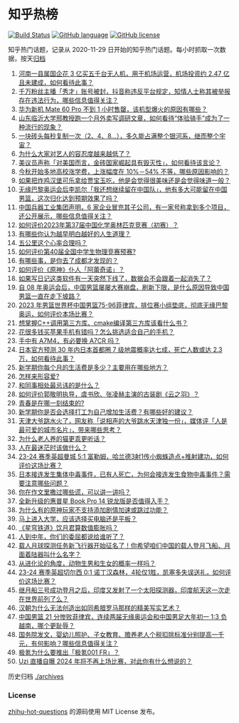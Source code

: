 # 知乎热榜
[![Build Status](https://github.com/ToWeLong/zhihu-hot-questions/workflows/CI/badge.svg)](https://github.com/ToWeLong/zhihu-hot-questions/actions)
[![GitHub language](https://img.shields.io/badge/language-golang-orange.svg)](https://golang.org/)
[![GitHub license](https://img.shields.io/github/license/ToWeLong/zhihu-hot-questions)](https://github.com/ToWeLong/zhihu-hot-questions/blob/main/LICENSE)

知乎热门话题，记录从 2020-11-29 日开始的知乎热门话题。每小时抓取一次数据，按天[归档](./archives)

<!-- BEGIN -->

1. [河南一县属国企花 3 亿买五千台无人机，用于机场运营，机场投资约 2.47 亿且未建成，如何看待此事？](https://www.zhihu.com/question/620188614)
1. [千万粉丝主播「秀才」账号被封，抖音称违反平台规定，知情人士称其被举报存在违法行为，哪些信息值得关注？](https://www.zhihu.com/question/620299876)
1. [华为新机 Mate 60 Pro 不到 1 小时售罄，该机型爆火的原因有哪些？](https://www.zhihu.com/question/619687672)
1. [山东临沂大学邢教授跑一个月外卖写调研文章，如何看待“体验骑手”成为了一种流行的现象？](https://www.zhihu.com/question/620188761)
1. [一块砖头每秒复制一次（2、4、8…），多久能占满整个银河系，继而整个宇宙？](https://www.zhihu.com/question/51021740)
1. [为什么大家对艺人的容忍度越来越低了？](https://www.zhihu.com/question/620246302)
1. [美议员声称「对美国而言，金砖国家崛起具有毁灭性」，如何看待该言论？](https://www.zhihu.com/question/620262066)
1. [今秋开始多地高校涨学费，上涨幅度在 10%－54% 不等，哪些原因影响的？](https://www.zhihu.com/question/620355445)
1. [如果把炸鸡汉堡可乐拿给贾宝玉吃，他是会觉得很美味还是会觉得味道一般？](https://www.zhihu.com/question/620184481)
1. [无缘巴黎奥运会后李凯尔「我还想继续留在中国队」，他有多大可能留在中国男篮，这次归化达到预期效果了吗？](https://www.zhihu.com/question/620303341)
1. [中国兵器工业集团声明，6 家企业冒充其子公司，有一家号称拿到多个项目，还公开展示，哪些信息值得关注？](https://www.zhihu.com/question/620270399)
1. [如何评价2023年第37届中国化学奥林匹克竞赛（初赛）？](https://www.zhihu.com/question/619970425)
1. [有哪些你认为越早明白越好的人生道理？](https://www.zhihu.com/question/54244634)
1. [五公里这个心率合理吗？](https://www.zhihu.com/question/596243905)
1. [如何评价第40届全国中学生物理竞赛预赛?](https://www.zhihu.com/question/620253727)
1. [有哪些事，是你去了成都才发现的？](https://www.zhihu.com/question/429246418)
1. [如何评价《原神》仆人「阿蕾奇诺」？](https://www.zhihu.com/question/619652143)
1. [如果写日记这类软件有一天突然下线了，数据会不会跟着一起消失了？](https://www.zhihu.com/question/620020230)
1. [自 08 年奥运会后，中国男篮屡屡大赛崩盘，刷新下限，是什么原因导致中国男篮一直在走下坡路？](https://www.zhihu.com/question/620302963)
1. [2023 年男篮世界杯中国男篮75-96菲律宾，排位赛小组垫底，彻底无缘巴黎奥运，如何评价本场比赛？](https://www.zhihu.com/question/620299149)
1. [想掌握C++调用第三方库、cmake编译第三方库该看什么书？](https://www.zhihu.com/question/612613266)
1. [花很多钱买苹果手机有错吗？怎么挑选适合自己的手机？](https://www.zhihu.com/question/619406754)
1. [手中有 A7M4，有必要换 A7CR 吗？](https://www.zhihu.com/question/619752640)
1. [日本官方预测 30 年内日本首都圈 7 级地震概率达七成，死亡人数或达 2.3 万，如何看待此事？](https://www.zhihu.com/question/620249676)
1. [新学期你每个月的生活费是多少？主要用在哪些地方？](https://www.zhihu.com/question/620019601)
1. [怎样来形容爱?](https://www.zhihu.com/question/615635016)
1. [和同事相处最忌讳的是什么？](https://www.zhihu.com/question/294492493)
1. [如何评价郭敬明执导，虞书欣、张凌赫主演的古装剧《云之羽》？](https://www.zhihu.com/question/620307429)
1. [青春是在哪一刻结束的?](https://www.zhihu.com/question/312025216)
1. [新学期你是否会选择打工为自己增加生活费？有哪些好的建议？](https://www.zhihu.com/question/620019842)
1. [天津大爷跳水火了，网友称「说相声的大爷跳水天津独一份」，媒体评「人是最可爱的城市名片」，带来哪些思考？](https://www.zhihu.com/question/620247623)
1. [为什么老人养的猫更乖更听话？](https://www.zhihu.com/question/536877898)
1. [人在最迷茫时该做什么？](https://www.zhihu.com/question/595521100)
1. [23-24 赛季英超曼城 5:1 富勒姆，哈兰德3射1传小蜘蛛造点+推射建功，如何评价这场比赛？](https://www.zhihu.com/question/620302115)
1. [日本接连发生集体中毒事件，已有人死亡，为何会接连发生食物中毒事件？需要注意哪些问题？](https://www.zhihu.com/question/620273349)
1. [你在作文里撒过哪些谎，可以讲一讲吗？](https://www.zhihu.com/question/579124700)
1. [全新升级的惠普星 Book Pro 14 锐龙版是否值得入手？](https://www.zhihu.com/question/620282717)
1. [为什么有的原神玩家不支持添加剧情加速或跳过功能？](https://www.zhihu.com/question/620203244)
1. [马上进入大学，应该选择买电脑还是平板？](https://www.zhihu.com/question/619476936)
1. [《星穹铁道》饮月君算数值膨胀吗？](https://www.zhihu.com/question/620305162)
1. [人到中年，你们的委屈都说给谁听了？](https://www.zhihu.com/question/619837847)
1. [载人月球探测任务新飞行器开始征名了！你希望咱们中国的载人登月飞船、月面着陆器叫什么名字？](https://www.zhihu.com/question/620007629)
1. [从进化论的角度，动物生男和生女的概率一样吗？](https://www.zhihu.com/question/619824726)
1. [23-24 赛季英超切尔西 0:1 诺丁汉森林，4轮仅1胜，凯塞多失误送礼，如何评价这场比赛？](https://www.zhihu.com/question/620302107)
1. [继月船三号成功登月之后，印度又发射了一个太阳探测器，印度航天这一次走在世界前列了么？](https://www.zhihu.com/question/620287669)
1. [汉朝为什么无法创造出如同希腊罗马那样的精美写实艺术？](https://www.zhihu.com/question/613192578)
1. [中国男篮 21 分惨败菲律宾，连续两届无缘奥运会和中国男足大年初一 1:3 负越南，哪个更耻辱？](https://www.zhihu.com/question/620304933)
1. [国务院发文，婴幼儿照护、子女教育、赡养老人个税扣除标准分别提高一千元，有何影响？哪些信息值得关注？](https://www.zhihu.com/question/620011078)
1. [极氪为什么要推出「极氪001 FR」？](https://www.zhihu.com/question/620189975)
1. [Uzi 直播自曝 2024 年将不再上场比赛，对此你有什么想说的？](https://www.zhihu.com/question/620293210)

<!-- END -->

历史归档 [./archives](./archives)


### License
[zhihu-hot-questions](https://github.com/towelong/zhihu-hot-questions) 的源码使用 MIT License 发布。